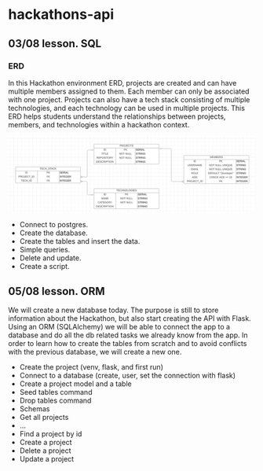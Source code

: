 # hackathons-api

## 03/08 lesson. SQL 

### ERD

In this Hackathon environment ERD, projects are created and can have multiple members assigned to them. Each member can only be associated with one project. Projects can also have a tech stack consisting of multiple technologies, and each technology can be used in multiple projects. This ERD helps students understand the relationships between projects, members, and technologies within a hackathon context.

![ERD](ERD.png)

- Connect to postgres.
- Create the database.
- Create the tables and insert the data.
- Simple queries.
- Delete and update.
- Create a script.

## 05/08 lesson. ORM

We will create a new database today. The purpose is still to store information about the Hackathon, but also start creating the API with Flask. Using an ORM (SQLAlchemy) we will be able to connect the app to a database and do all the db related tasks we already know from the app. In order to learn how to create the tables from scratch and to avoid conflicts with the previous database, we will create a new one.

- Create the project (venv, flask, and first run)
- Connect to a database (create, user, set the connection with flask)
- Create a project model and a table
- Seed tables command
- Drop tables command
- Schemas
- Get all projects
- ...
- Find a project by id
- Create a project
- Delete a project
- Update a project 